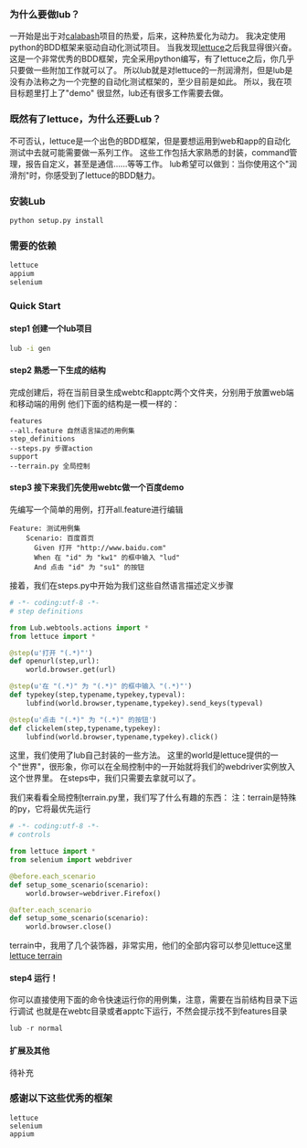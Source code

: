 ### 为什么要做lub？

一开始是出于对[calabash](https://github.com/calabash "calabash")项目的热爱，后来，这种热爱化为动力。
我决定使用python的BDD框架来驱动自动化测试项目。
当我发现[lettuce](http://lettuce.it/ "lettuce")之后我显得很兴奋。
这是一个非常优秀的BDD框架，完全采用python编写，有了lettuce之后，你几乎只要做一些附加工作就可以了。
所以lub就是对lettuce的一剂润滑剂，但是lub是没有办法称之为一个完整的自动化测试框架的，至少目前是如此。
所以，我在项目标题里打上了"demo"
很显然，lub还有很多工作需要去做。

### 既然有了lettuce，为什么还要Lub？

不可否认，lettuce是一个出色的BDD框架，但是要想运用到web和app的自动化测试中去就可能需要做一系列工作。
这些工作包括大家熟悉的封装，command管理，报告自定义，甚至是通信......等等工作。
lub希望可以做到：当你使用这个"润滑剂"时，你感受到了lettuce的BDD魅力。

### 安装Lub

```python
python setup.py install
```

### 需要的依赖

```python
lettuce
appium
selenium
```

### Quick Start

#### step1 创建一个lub项目

```bash
lub -i gen
```

#### step2 熟悉一下生成的结构

完成创建后，将在当前目录生成webtc和apptc两个文件夹，分别用于放置web端和移动端的用例
他们下面的结构是一模一样的：

```
features
--all.feature 自然语言描述的用例集
step_definitions
--steps.py 步骤action
support
--terrain.py 全局控制
```

#### step3 接下来我们先使用webtc做一个百度demo

先编写一个简单的用例，打开all.feature进行编辑

```
Feature: 测试用例集
	Scenario: 百度首页
      Given 打开 "http://www.baidu.com"
      When 在 "id" 为 "kw1" 的框中输入 "lud"
      And 点击 "id" 为 "su1" 的按钮
```

接着，我们在steps.py中开始为我们这些自然语言描述定义步骤

```python
# -*- coding:utf-8 -*-
# step definitions

from Lub.webtools.actions import *
from lettuce import *

@step(u'打开 "(.*)"')
def openurl(step,url):
    world.browser.get(url)

@step(u'在 "(.*)" 为 "(.*)" 的框中输入 "(.*)"')
def typekey(step,typename,typekey,typeval):
    lubfind(world.browser,typename,typekey).send_keys(typeval)

@step(u'点击 "(.*)" 为 "(.*)" 的按钮')
def clickelem(step,typename,typekey):
    lubfind(world.browser,typename,typekey).click()
```

这里，我们使用了lub自己封装的一些方法。
这里的world是lettuce提供的一个"世界"，很形象，你可以在全局控制中的一开始就将我们的webdriver实例放入这个世界里。
在steps中，我们只需要去拿就可以了。

我们来看看全局控制terrain.py里，我们写了什么有趣的东西：
注：terrain是特殊的py，它将最优先运行

```python
# -*- coding:utf-8 -*-
# controls

from lettuce import *
from selenium import webdriver

@before.each_scenario
def setup_some_scenario(scenario):
    world.browser=webdriver.Firefox()

@after.each_scenario
def setup_some_scenario(scenario):
    world.browser.close()

```
terrain中，我用了几个装饰器，非常实用，他们的全部内容可以参见lettuce这里
[lettuce terrain](http://lettuce.it/reference/terrain.html#reference-terrain "lettuce terrain")

#### step4 运行！

你可以直接使用下面的命令快速运行你的用例集，注意，需要在当前结构目录下运行调试
也就是在webtc目录或者apptc下运行，不然会提示找不到features目录

```python
lub -r normal
```

#### 扩展及其他

待补充

### 感谢以下这些优秀的框架

```
lettuce
selenium
appium
```
